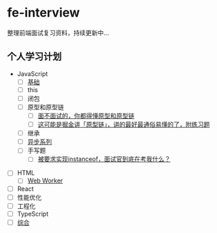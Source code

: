 # fe-interview

整理前端面试复习资料，持续更新中...
## 个人学习计划
- JavaScript
    + [ ] [基础](./JavaScript/%E5%9F%BA%E7%A1%80.md)
    + [ ] this
    + [ ] 闭包
    + [ ] 原型和原型链
        + [ ] [面不面试的，你都得懂原型和原型链](https://juejin.cn/post/6934498361475072014)
        + [ ] [这可能是掘金讲「原型链」，讲的最好最通俗易懂的了，附练习题](https://juejin.cn/post/7007416743215759373)
    + [ ] 继承
    + [ ] [异步系列](./JavaScript/异步系列.md)
    + [ ] 手写题
        + [ ] [被要求实现instanceof，面试官到底在考我什么？](https://juejin.cn/post/7075852383250546718)
+ [ ] HTML
    + [ ] [Web Worker](./HTML/Web%20Worker.md)
+ [ ] React
+ [ ] 性能优化
+ [ ] 工程化
+ [ ] TypeScript
+ [ ] [综合](./综合/README.md)

